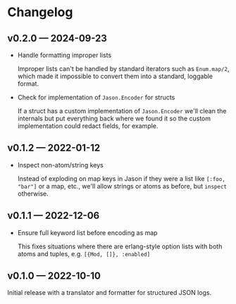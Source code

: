 # Changelog

## v0.2.0 — 2024-09-23

* Handle formatting improper lists

  Improper lists can't be handled by standard iterators such as `Enum.map/2`, which made it
  impossible to convert them into a standard, loggable format.

* Check for implementation of `Jason.Encoder` for structs

  If a struct has a custom implementation of `Jason.Encoder` we'll clean the internals but put
  everything back where we found it so the custom implementation could redact fields, for example.

## v0.1.2 — 2022-01-12

* Inspect non-atom/string keys

  Instead of exploding on map keys in Jason if they were a list like `[:foo, "bar"]` or a map,
  etc., we'll allow strings or atoms as before, but `inspect` otherwise.

## v0.1.1 — 2022-12-06

* Ensure full keyword list before encoding as map

  This fixes situations where there are erlang-style option lists with both atoms and tuples, e.g.
  `[{Mod, []}, :enabled]`

## v0.1.0 — 2022-10-10

Initial release with a translator and formatter for structured JSON logs.
